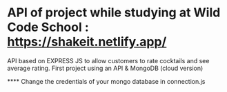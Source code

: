 # API of project while studying at Wild Code School : https://shakeit.netlify.app/

API based on EXPRESS JS to allow customers to rate cocktails and see average rating. First project using an API & MongoDB (cloud version)

**** Change the credentials of your mongo database in connection.js


